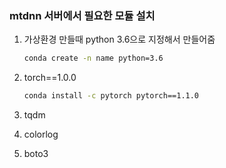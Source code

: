 ### mtdnn 서버에서 필요한 모듈 설치

1. 가상환경 만들때 python 3.6으로 지정해서 만들어줌

   ```bash
   conda create -n name python=3.6
   ```

   

2. torch==1.0.0

   ```bash
   conda install -c pytorch pytorch==1.1.0
   ```

   

3. tqdm



4. colorlog



5. boto3